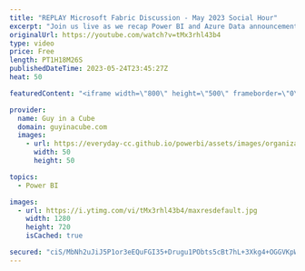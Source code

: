 ```yaml
---
title: "REPLAY Microsoft Fabric Discussion - May 2023 Social Hour"
excerpt: "Join us live as we recap Power BI and Azure Data announcements made at Microsoft Build - May 2023. With special guest, Stephanie Bruno, Jason Himmelstein and John White!  Microsoft Build: https://powerbi.microsoft.com/en-us/blog/microsoft-digital-event-may-24-25/  Connect with Stephanie Bruno https://twitter.com/StephTBruno"
originalUrl: https://youtube.com/watch?v=tMx3rhl43b4
type: video
price: Free
length: PT1H18M26S
publishedDateTime: 2023-05-24T23:45:27Z
heat: 50

featuredContent: "<iframe width=\"800\" height=\"500\" frameborder=\"0\" src=\"https://www.youtube.com/embed/tMx3rhl43b4\" allow=\"accelerometer; autoplay; encrypted-media; gyroscope; picture-in-picture\" allowfullscreen></iframe>"

provider:
  name: Guy in a Cube
  domain: guyinacube.com
  images:
    - url: https://everyday-cc.github.io/powerbi/assets/images/organizations/guyinacube.com-50x50.jpg
      width: 50
      height: 50

topics:
  - Power BI

images:
  - url: https://i.ytimg.com/vi/tMx3rhl43b4/maxresdefault.jpg
    width: 1280
    height: 720
    isCached: true

secured: "ciS/MbNh2uJiJ5P1or3eEQuFGI35+Drugu1PObts5cBt7hL+3Xkg4+OGGVKpW5/aiLKgV0VvXMAt+DVClmTVzPubhGmgq9s2oYZRjvQSa2XS7jhFYc/RRmIely40hkttZXI9NMKZpYrh0mnoxxJT/AQ5PnSA2+T/uDXZO+d3qwvdH6MKQXktIJZpd8QEmtAR07uO5mgn+rrXbd/186qnepChYBwoahl1FB3k9rw2/Sk+2r9q8vhgMs2UIE9GMW8+GTscqjS95UhHBY3pUMpzInwxbix01gpOTakKuYRPqdPhirTvU/l54GpYojeSXnXc09nJghlfzk5nTBTRkApj2CPC38mbigHDj6BfokBTCCkmKx+TfB5quezZ/X/e2FND1H8KyludnfqOTI+5nMRE1KQbnmE2ZvZkroM6k003c1Q=;n4YIlYtghvZ3syDc2Nxciw=="
---
```


